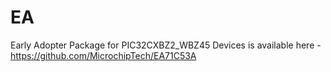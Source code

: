 # EA
Early Adopter Package for PIC32CXBZ2_WBZ45 Devices is available here -
https://github.com/MicrochipTech/EA71C53A
